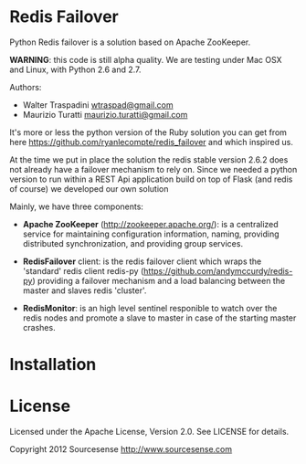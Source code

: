 Redis Failover
==============

Python Redis failover is a solution based on Apache ZooKeeper.

__WARNING__: this code is still alpha quality. We are testing under Mac OSX and Linux, with Python 2.6 and 2.7.

Authors:
* Walter Traspadini <wtraspad@gmail.com>
* Maurizio Turatti <maurizio.turatti@gmail.com>

It's more or less the python version of the Ruby solution you can get from here 
https://github.com/ryanlecompte/redis_failover and which inspired us.

At the time we put in place the solution the redis stable version 2.6.2 does not already have a failover mechanism 
to rely on. Since we needed a python version to run within a REST Api application build on top of Flask 
(and redis of course) we developed our own solution


Mainly, we have three components:

* **Apache ZooKeeper** (http://zookeeper.apache.org/): is a centralized service for maintaining configuration information, 
naming, providing distributed synchronization, and providing group services.

* **RedisFailover** client: is the redis failover client which wraps the 'standard' redis client redis-py 
(https://github.com/andymccurdy/redis-py) providing a failover mechanism and a load balancing between the master 
and slaves redis 'cluster'.

* **RedisMonitor**: is an high level sentinel responible to watch over the redis nodes and promote a slave to master in case
of the starting master crashes.


Installation
============




License
=======

Licensed under the Apache License, Version 2.0. See LICENSE for details.

Copyright 2012 Sourcesense http://www.sourcesense.com



